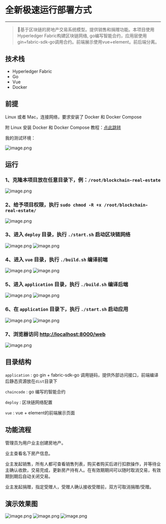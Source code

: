 # 全新极速运行部署方式

---

> 🚀基于区块链的房地产交易系统模型。提供销售和捐赠功能。本项目使用Hyperledger Fabric构建区块链网络, go编写智能合约，应用层使用gin+fabric-sdk-go调用合约。前端展示使用vue+element。前后端分离。



## 技术栈


- Hyperledger Fabric
- Go
- Vue
- Docker



## 前提


Linux 或者 Mac，连接网络，要求安装了 Docker 和 Docker Compose


附 Linux 安装 Docker 和 Docker Compose 教程：[点此跳转](/Install.md)


我的测试环境：

![image.png](https://cdn.nlark.com/yuque/0/2021/png/1077776/1619497705974-f2cf0c33-5718-4b45-8bd8-aed870b86aa8.png#align=left&display=inline&height=160&margin=%5Bobject%20Object%5D&name=image.png&originHeight=319&originWidth=1116&size=40973&status=done&style=none&width=558)


## 运行


### 1、克隆本项目放在任意目录下，例：`/root/blockchain-real-estate`

![image.png](https://cdn.nlark.com/yuque/0/2021/png/1077776/1619497926959-136131db-40b9-4d9d-8949-9a24015e6b29.png#align=left&display=inline&height=139&margin=%5Bobject%20Object%5D&name=image.png&originHeight=278&originWidth=1345&size=29585&status=done&style=none&width=672.5)


### 2、给予项目权限，执行 `sudo chmod -R +x /root/blockchain-real-estate/`

![image.png](https://cdn.nlark.com/yuque/0/2021/png/1077776/1619497967789-8728ba28-6026-4aca-bf6e-5847c9e6dee8.png#align=left&display=inline&height=128&margin=%5Bobject%20Object%5D&name=image.png&originHeight=255&originWidth=1422&size=32430&status=done&style=none&width=711)


### 3、进入 `deploy` 目录，执行 `./start.sh` 启动区块链网络

![image.png](https://cdn.nlark.com/yuque/0/2021/png/1077776/1619498040768-995d25af-fcd5-41e4-92b9-b0b1f5263c0e.png#align=left&display=inline&height=145&margin=%5Bobject%20Object%5D&name=image.png&originHeight=289&originWidth=1128&size=24879&status=done&style=none&width=564)
![image.png](https://cdn.nlark.com/yuque/0/2021/png/1077776/1619503231479-0628da82-bb59-4cc2-8d6e-ec1b07b8d030.png#align=left&display=inline&height=698&margin=%5Bobject%20Object%5D&name=image.png&originHeight=1396&originWidth=2361&size=417175&status=done&style=none&width=1180.5)


### 4、进入 `vue` 目录，执行 `./build.sh` 编译前端

![image.png](https://cdn.nlark.com/yuque/0/2021/png/1077776/1619498139589-19c53edf-202c-429f-8cdd-381ef8083e66.png#align=left&display=inline&height=159&margin=%5Bobject%20Object%5D&name=image.png&originHeight=318&originWidth=1201&size=25754&status=done&style=none&width=600.5)
![image.png](https://cdn.nlark.com/yuque/0/2021/png/1077776/1619501158280-3028b279-eb14-47fc-9880-f5584df005c9.png#align=left&display=inline&height=500&margin=%5Bobject%20Object%5D&name=image.png&originHeight=1000&originWidth=2361&size=167745&status=done&style=none&width=1180.5)


### 5、进入 `application` 目录，执行 `./build.sh` 编译后端

![image.png](https://cdn.nlark.com/yuque/0/2021/png/1077776/1619498187100-a82374b4-e985-439f-91d7-a3e9d3924dc4.png#align=left&display=inline&height=173&margin=%5Bobject%20Object%5D&name=image.png&originHeight=345&originWidth=1265&size=28209&status=done&style=none&width=632.5)
![image.png](https://cdn.nlark.com/yuque/0/2021/png/1077776/1619503373258-82447169-cc83-4efe-ac32-98513b67bb29.png#align=left&display=inline&height=611&margin=%5Bobject%20Object%5D&name=image.png&originHeight=1222&originWidth=1300&size=166511&status=done&style=none&width=650)


### 6、在 `application` 目录下，执行 `./start.sh` 启动应用

![image.png](https://cdn.nlark.com/yuque/0/2021/png/1077776/1619501464096-a543fd23-153e-4ddc-bd56-472698966940.png#align=left&display=inline&height=159&margin=%5Bobject%20Object%5D&name=image.png&originHeight=317&originWidth=1952&size=54818&status=done&style=none&width=976)
![image.png](https://cdn.nlark.com/yuque/0/2021/png/1077776/1619501482450-7dc34559-6c39-4f8e-a7fe-177659517304.png#align=left&display=inline&height=698&margin=%5Bobject%20Object%5D&name=image.png&originHeight=1396&originWidth=2361&size=367532&status=done&style=none&width=1180.5)


### 7、浏览器访问 [http://localhost:8000/web](http://localhost:8000/web)

![image.png](https://cdn.nlark.com/yuque/0/2021/png/1077776/1619503481607-d6dd7048-77aa-4461-817c-2fcf7507cf9d.png#align=left&display=inline&height=784&margin=%5Bobject%20Object%5D&name=image.png&originHeight=1568&originWidth=2874&size=161730&status=done&style=none&width=1437)
## 目录结构


`application` : go gin + fabric-sdk-go 调用链码，提供外部访问接口，前端编译后静态资源放在`dist`目录下


`chaincode` : go 编写的智能合约


`deploy` : 区块链网络配置


`vue` : vue + element的前端展示页面


## 功能流程


管理员为用户业主创建房地产。


业主查看名下房产信息。


业主发起销售，所有人都可查看销售列表，购买者购买后进行扣款操作，并等待业主确认收款，交易完成，更新房产持有人。在有效期期间可以随时取消交易，有效期到期后自动关闭交易。


业主发起捐赠，指定受赠人，受赠人确认接收受赠前，双方可取消捐赠/受赠。


## 演示效果图
![image.png](https://cdn.nlark.com/yuque/0/2021/png/1077776/1619503587830-48d3d53d-92eb-4848-8a38-da2d07b5b119.png#align=left&display=inline&height=777&margin=%5Bobject%20Object%5D&name=image.png&originHeight=1554&originWidth=2875&size=232911&status=done&style=none&width=1437.5)
![image.png](https://cdn.nlark.com/yuque/0/2021/png/1077776/1619503608573-35bcf8ad-5738-4df8-bd7b-4824650c0e13.png#align=left&display=inline&height=778&margin=%5Bobject%20Object%5D&name=image.png&originHeight=1555&originWidth=2880&size=255025&status=done&style=none&width=1440)
![image.png](https://cdn.nlark.com/yuque/0/2021/png/1077776/1619503660695-3596146f-a09c-4914-8667-f2f468e768a5.png#align=left&display=inline&height=779&margin=%5Bobject%20Object%5D&name=image.png&originHeight=1558&originWidth=2880&size=232348&status=done&style=none&width=1440)
